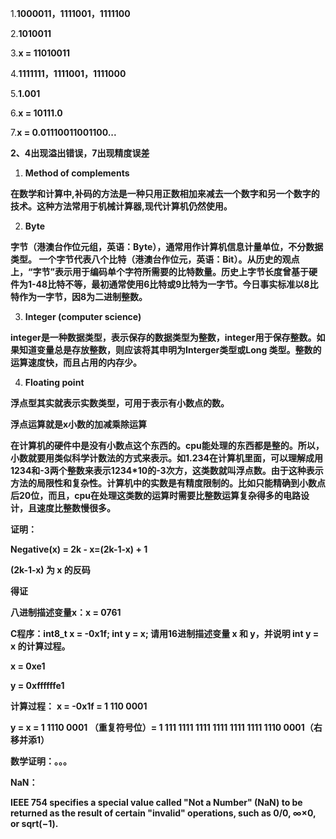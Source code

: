 
1.**1000011，1111001，1111100**

 

2.**1010011**

3.**x = 11010011**

4.**1111111，1111001，1111000**


5.**1.001**


6.**x = 10111.0**


7.**x = 0.01110011001100...**

**2、4出现溢出错误，7出现精度误差**





1. **Method of complements**

**在数学和计算中,补码的方法是一种只用正数相加来减去一个数字和另一个数字的技术。这种方法常用于机械计算器,现代计算机仍然使用。**


2. **Byte**

**字节（港澳台作位元组，英语：Byte），通常用作计算机信息计量单位，不分数据类型。 一个字节代表八个比特（港澳台作位元，英语：Bit）。从历史的观点上，“字节”表示用于编码单个字符所需要的比特数量。历史上字节长度曾基于硬件为1-48比特不等，最初通常使用6比特或9比特为一字节。今日事实标准以8比特作为一字节，因8为二进制整数。**

3. **Integer (computer science)**

**integer是一种数据类型，表示保存的数据类型为整数，integer用于保存整数。如果知道变量总是存放整数，则应该将其申明为Interger类型或Long 类型。整数的运算速度快，而且占用的内存少。**

4. **Floating point**

**浮点型其实就表示实数类型，可用于表示有小数点的数。**

**浮点运算就是x小数的加减乘除运算**

**在计算机的硬件中是没有小数点这个东西的。cpu能处理的东西都是整的。所以，小数就要用类似科学计数法的方式来表示。如1.234在计算机里面，可以理解成用1234和-3两个整数来表示1234*10的-3次方，这类数就叫浮点数。由于这种表示方法的局限性和复杂性。计算机中的实数是有精度限制的。比如只能精确到小数点后20位，而且，cpu在处理这类数的运算时需要比整数运算复杂得多的电路设计，且速度比整数慢很多。**


**证明：**

**Negative(x) = 2k - x=(2k-1-x) + 1**

**(2k-1-x) 为 x 的反码**

**得证**

**八进制描述变量x：x = 0761**

**C程序：int8_t x = -0x1f; int y = x; 请用16进制描述变量 x 和 y，并说明 int y = x 的计算过程。**

**x = 0xe1**

**y = 0xffffffe1**

**计算过程：**
**x = -0x1f = 1 110 0001**

**y = x = 1 1110 0001 （重复符号位）= 1 111 1111 1111 1111 1111 1111 1110 0001（右移并添1）**

**数学证明：。。。**



**NaN：**

**IEEE 754 specifies a special value called "Not a Number" (NaN) to be returned as the result of certain "invalid" operations, such as 0/0, ∞×0, or sqrt(−1).**